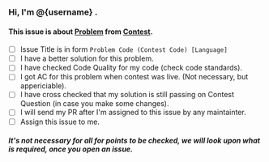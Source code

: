### Hi, I'm @{username} .

#### This issue is about [Problem](problem_link) from [Contest](constest_link).

- [ ] Issue Title is in form `Problem Code (Contest Code) [Language]`
- [ ] I have a better solution for this problem.
- [ ] I have checked Code Quality for my code (check code standards).
- [ ] I got AC for this problem when contest was live. (Not necessary, but appericiable).
- [ ] I have cross checked that my solution is still passing on Contest Question (in case you make some changes).
- [ ] I will send my PR after I'm assigned to this issue by any maintainter.
- [ ] Assign this issue to me.

##### It's not necessary for all for points to be checked, we will look upon what is required, once you open an issue.

